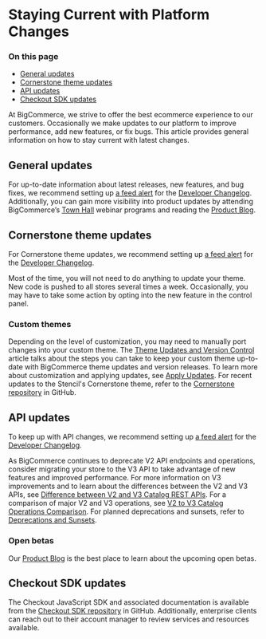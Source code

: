 # Staying Current with Platform Changes

<div class="otp" id="no-index">

### On this page

- [General updates](#general-updates)
- [Cornerstone theme updates](#cornerstone-theme-updates)
- [API updates](#api-updates)
- [Checkout SDK updates](#checkout-sdk-updates)

</div> 


At BigCommerce, we strive to offer the best ecommerce experience to our customers. Occasionally we make updates to our platform to improve performance, add new features, or fix bugs. This article provides general information on how to stay current with latest changes. 

## General updates

For up-to-date information about latest releases, new features, and bug fixes, we recommend setting up [a feed alert](https://developer.bigcommerce.com/changelog#feeds) for the [Developer Changelog](https://developer.bigcommerce.com/changelog). Additionally, you can gain more visibility into product updates by attending BigCommerce’s [Town Hall](https://support.bigcommerce.com/s/article/BigCommerce-Town-Halls) webinar programs and reading the [Product Blog](https://support.bigcommerce.com/s/blog).

## Cornerstone theme updates

For Cornerstone theme updates, we recommend setting up [a feed alert](https://developer.bigcommerce.com/changelog#feeds) for the [Developer Changelog](https://developer.bigcommerce.com/changelog). 

Most of the time, you will not need to do anything to update your theme. New code is pushed to all stores several times a week. Occasionally, you may have to take some action by opting into the new feature in the control panel.

### Custom themes

Depending on the level of customization, you may need to manually port changes into your custom theme. The [Theme Updates and Version Control](https://developer.bigcommerce.com/stencil-docs/deploying-a-theme/theme-updates-and-version-control) article talks about the steps you can take to keep your custom theme up-to-date with BigCommerce theme updates and version releases. To learn more about customization and applying updates, see [Apply Updates](https://developer.bigcommerce.com/stencil-docs/developing-further/updates).
For recent updates to the Stencil's Cornerstone theme, refer to the [Cornerstone repository](https://github.com/bigcommerce/cornerstone/) in GitHub.

## API updates

To keep up with API changes, we recommend setting up [a feed alert](https://developer.bigcommerce.com/changelog#feeds) for the [Developer Changelog](https://developer.bigcommerce.com/changelog).

As BigCommerce continues to deprecate V2 API endpoints and operations, consider migrating your store to the V3 API to take advantage of new features and improved performance. For more information on V3 improvements and to learn about the differences between the V2 and V3 APIs, see [Difference between V2 and V3 Catalog REST APIs](https://developer.bigcommerce.com/api-docs/store-management/catalog/v2-vs-v3). For a comparison of major V2 and V3 operations, see [V2 to V3 Catalog Operations Comparison](https://developer.bigcommerce.com/api-docs/store-management/catalog/v2-v3-examples). For planned deprecations and sunsets, refer to [Deprecations and Sunsets](https://developer.bigcommerce.com/api-docs/getting-started/deprecations-and-sunsets).

### Open betas

Our [Product Blog](https://support.bigcommerce.com/s/blog) is the best place to learn about the upcoming open betas. 

## Checkout SDK updates

The Checkout JavaScript SDK and associated documentation is available from the [Checkout SDK repository](https://github.com/bigcommerce/checkout-sdk-js) in GitHub. Additionally, enterprise clients can reach out to their account manager to review services and resources available.